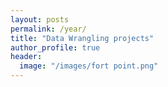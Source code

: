 ```yaml
---
layout: posts
permalink: /year/
title: "Data Wrangling projects"
author_profile: true
header:
  image: "/images/fort point.png"
---
```



